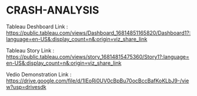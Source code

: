 # CRASH-ANALYSIS

Tableau Deshboard Link : https://public.tableau.com/views/Dashboard_16814851165820/Dashboard1?:language=en-US&:display_count=n&:origin=viz_share_link

Tableau Story Link : https://public.tableau.com/views/story_16814815475360/Story1?:language=en-US&:display_count=n&:origin=viz_share_link

Vedio Demonstration Link : https://drive.google.com/file/d/1IEoRi0UV0cBpBu70ocBccBafKoKLbJ9-/view?usp=drivesdk
